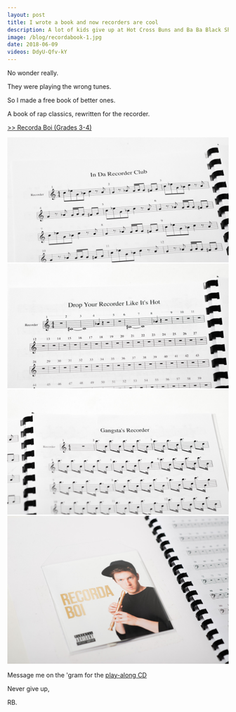 ```yaml
---
layout: post
title: I wrote a book and now recorders are cool
description: A lot of kids give up at Hot Cross Buns and Ba Ba Black Sheep.
image: /blog/recordabook-1.jpg
date: 2018-06-09
videos: DdyU-Qfv-kY
---
```


<div class="youtube-player" data-id="{{ page.videos }}" data-thumb="{{ page.image }}"></div>



No wonder really.

They were playing the wrong tunes.

So I made a free book of better ones.

A book of rap classics, rewritten for the recorder.

<a href="/blog/RecordaBoiGradeBook.pdf">>> Recorda Boi (Grades 3-4)</a>

![Recorda Boi](/blog/recordabook-2.jpg)
![Recorda Boi](/blog/recordabook-3.jpg)
![Recorda Boi](/blog/recordabook-4.jpg)
![Recorda Boi](/blog/recordabook-5.jpg)

Message me on the 'gram for the <a href="https://instagram.com/recordaboi">play-along CD</a>

Never give up,

RB.
